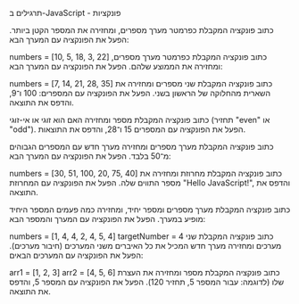 תרגילים ב-JavaScript - פונקציות

כתוב פונקציה המקבלת כפרמטר מערך מספרים, ומחזירה את המספר הקטן ביותר.
הפעל את הפונקציה עם המערך הבא:

numbers = [10, 5, 18, 3, 22]
כתוב פונקציה המקבלת כפרמטר מערך מספרים, ומחזירה את הממוצע שלהם.
הפעל את הפונקציה עם המערך הבא:

numbers = [7, 14, 21, 28, 35]
כתוב פונקציה המקבלת שני מספרים ומחזירה את השארית מהחלוקה של הראשון בשני.
הפעל את הפונקציה עם המספרים: 100 ו־9, והדפס את התוצאה.

כתוב פונקציה המקבלת מספר ומחזירה האם הוא זוגי או אי-זוגי (תחזיר "even" או "odd").
הפעל את הפונקציה עם המספרים 15 ו־28, והדפס את התוצאות.

כתוב פונקציה המקבלת מערך מספרים ומחזירה מערך חדש עם המספרים הגבוהים מ־50 בלבד.
הפעל את הפונקציה עם המערך הבא:

numbers = [30, 51, 100, 20, 75, 40]
כתוב פונקציה המקבלת מחרוזת ומחזירה את מספר התווים שלה.
הפעל את הפונקציה עם המחרוזת "Hello JavaScript!", והדפס את התוצאה.

כתוב פונקציה המקבלת מערך מספרים ומספר יחיד, ומחזירה כמה פעמים המספר היחיד מופיע במערך.
הפעל את הפונקציה עם המערך והמספר הבא:

numbers = [1, 4, 4, 2, 4, 5, 4]
targetNumber = 4
כתוב פונקציה המקבלת שני מערכים ומחזירה מערך חדש המכיל את כל האיברים משני המערכים (חיבור מערכים).
הפעל את הפונקציה עם המערכים הבאים:

arr1 = [1, 2, 3]
arr2 = [4, 5, 6]
כתוב פונקציה המקבלת מספר ומחזירה את העצרת שלו (לדוגמה: עבור המספר 5, תחזיר 120).
הפעל את הפונקציה עם המספר 5, והדפס את התוצאה.


